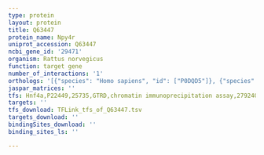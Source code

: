 ```yaml
---
type: protein
layout: protein
title: Q63447
protein_name: Npy4r
uniprot_accession: Q63447
ncbi_gene_id: '29471'
organism: Rattus norvegicus
function: target gene
number_of_interactions: '1'
orthologs: '[{"species": "Homo sapiens", "id": ["P0DQD5"]}, {"species": "Mus musculus", "id": ["<a href=\"/protein/q61041\">Q61041</a>"]}]'
jaspar_matrices: ''
tfs: Hnf4a,P22449,25735,GTRD,chromatin immunoprecipitation assay,27924024%5Buid%5D,No
targets: ''
tfs_download: TFLink_tfs_of_Q63447.tsv
targets_download: ''
bindingSites_download: ''
binding_sites_ls: ''

---
```

